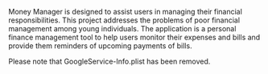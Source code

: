 Money Manager is designed to assist users in managing their financial responsibilities. 
This project addresses the problems of poor financial management among young individuals.
The application is a personal finance management tool to help users monitor their expenses and bills and provide them reminders of upcoming payments of bills.

Please note that GoogleService-Info.plist has been removed.
